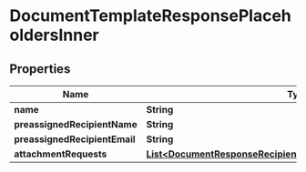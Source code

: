 

# DocumentTemplateResponsePlaceholdersInner


## Properties

| Name | Type | Description | Notes |
|------------ | ------------- | ------------- | -------------|
|**name** | **String** |  |  |
|**preassignedRecipientName** | **String** |  |  [optional] |
|**preassignedRecipientEmail** | **String** |  |  [optional] |
|**attachmentRequests** | [**List&lt;DocumentResponseRecipientsInnerAttachmentRequestsInner&gt;**](DocumentResponseRecipientsInnerAttachmentRequestsInner.md) |  |  [optional] |




